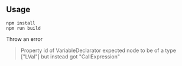 ## Usage

    npm install
    npm run build

Throw an error

>  Property id of VariableDeclarator expected node to be of a type ["LVal"] but instead got "CallExpression"
